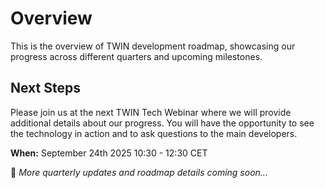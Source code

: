 # Overview

This is the overview of TWIN development roadmap, showcasing our progress across different quarters and upcoming milestones.

## Next Steps

Please join us at the next TWIN Tech Webinar where we will provide additional details about our progress. You will have the opportunity to see the technology in action and to ask questions to the main developers.

**When:** September 24th 2025 10:30 - 12:30 CET

🚀 _More quarterly updates and roadmap details coming soon..._
